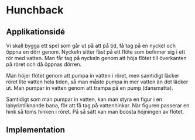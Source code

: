 Hunchback
=========
Applikationsidé
---------------
Vi skall bygga ett spel som går ut på att på tid, få tag på en nyckel och öppna 
en dörr genom. Nyckeln sitter fäst på ett flöte som befinner sig i ett rör med
vatten. Man får tag på nyckeln genom att höja flötet till överkanten på röret 
och då öppnas dörren.
 
Man höjer flötet genom att pumpa in vatten i röret, men samtidigt läcker röret
lite vatten hela tiden, så man måste pumpa in mer vatten än det läcker ut.
Man pumpar in vatten genom att trampa på en pump (dansmatta).

Samtidigt som man pumpar in vatten, kan man styra en figur i en labyrintliknande
bana, för att få tag på vattenhinkar. När figuren passerar en hink så töms 
hinken i röret. På så sätt kan man boosta höjningen av flötet.

Implementation
--------------





 
 
